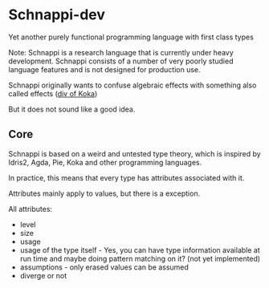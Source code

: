 # Schnappi-dev

Yet another purely functional programming language with first class types

Note: Schnappi is a research language that is currently under heavy development. Schnappi consists of a number of very poorly studied language features and is not designed for production use.

Schnappi originally wants to confuse algebraic effects with something also called effects ([div of Koka](https://koka-lang.github.io/koka/doc/std_core_types.html#type_space_div))

But it does not sound like a good idea.

## Core

Schnappi is based on a weird and untested type theory, which is inspired by Idris2, Agda, Pie, Koka and other programming languages.

In practice, this means that every type has attributes associated with it.

Attributes mainly apply to values, but there is a exception.

All attributes:

+ level
+ size
+ usage
+ usage of the type itself - Yes, you can have type information available at run time and maybe doing pattern matching on it? (not yet implemented)
+ assumptions - only erased values can be assumed
+ diverge or not
